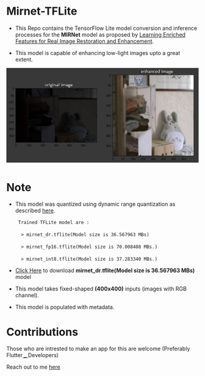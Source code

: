 # Mirnet-TFLite

 - This Repo contains the TensorFlow Lite model conversion and inference processes for the **MIRNet** model as proposed by [Learning Enriched Features for Real Image Restoration and Enhancement](https://arxiv.org/pdf/2003.06792v2.pdf). 

 - This model is capable of enhancing low-light images upto a great extent. 
 
 ![](./sample/enhanced.jpg)
 
 # Note 
 
  - This model was quantized using dynamic range quantization as described [here](https://www.tensorflow.org/lite/performance/post_training_quant).
  
         Trained TFLite model are :
         
          > mirnet_dr.tflite(Model size is 36.567963 MBs) 
          
          > mirnet_fp16.tflite(Model size is 70.008408 MBs.)
          
          > mirnet_int8.tflite(Model size is 37.283340 MBs.)
          
  - [Click Here](https://drive.google.com/file/d/1jGSzgS9YP7q9saycZR6PMkF6qDXHWh_6/view?usp=sharing) to download  **mirnet_dr.tflite(Model size is 36.567963 MBs)** model
  - This model takes fixed-shaped **(400x400)** inputs (images with RGB channel).
  - This model is populated with metadata.

# Contributions

Those who are intrested to make an app for this are welcome (Preferably Flutter[ _ ](https://medium.com/flutterdevs/implementing-tensorflow-lite-in-flutter-c21738e9d35c) Developers)

Reach out to me [here](http://adhilcodes.me/)
